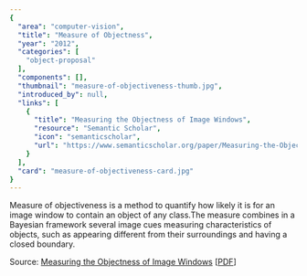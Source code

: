 ```yaml
---
{
  "area": "computer-vision",
  "title": "Measure of Objectness",
  "year": "2012",
  "categories": [
    "object-proposal"
  ],
  "components": [],
  "thumbnail": "measure-of-objectiveness-thumb.jpg",
  "introduced_by": null,
  "links": [
    {
      "title": "Measuring the Objectness of Image Windows",
      "resource": "Semantic Scholar",
      "icon": "semanticscholar",
      "url": "https://www.semanticscholar.org/paper/Measuring-the-Objectness-of-Image-Windows-Alexe-Deselaers/2eb6caace8296fd4dfd4947efa4fe911c8e133b2"
    }
  ],
  "card": "measure-of-objectiveness-card.jpg"
}
---
```

Measure of objectiveness is a method to quantify how likely it is for an image window to contain an object of any class.The measure combines in a Bayesian framework several image cues measuring characteristics of objects, such as appearing different from their surroundings and having a closed boundary.

Source: [Measuring the Objectness of Image Windows](https://www.semanticscholar.org/paper/Measuring-the-Objectness-of-Image-Windows-Alexe-Deselaers/2eb6caace8296fd4dfd4947efa4fe911c8e133b2) [[PDF](https://www.pure.ed.ac.uk/ws/files/17686204/Alexe_et_al_2010_Measuring_the_objectnessi.pdf)]
